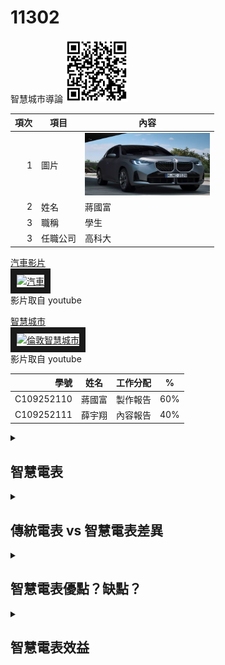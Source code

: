# 11302
智慧城市導論
<img src="qrcode.png" width="100" Height="100" />


| 項次 | 項目 | 內容 |
|----:|------|------|
|1 | 圖片 | <img src="CAR.PNG" width="200" Height="100" />|
|2 | 姓名 | 蔣國富 |
|3 | 職稱 | 學生| 
|3 | 任職公司 | 高科大| 


<a href="https://www.youtube.com/watch?v=qcu8KteKiRc" target="_blank">汽車影片</a><br>
<a href="http://www.youtube.com/watch?feature=player_embedded&v=qcu8KteKiRc" target="_blank"><img src="http://img.youtube.com/vi/qcu8KteKiRc/0.jpg" 
alt="汽車" width="400" height="250" border="10" /></a>
<br>影片取自 youtube



<a href="https://www.youtube.com/watch?v=Ja8cCeVuWCM" target="_blank">智慧城市</a><br>
<a href="http://www.youtube.com/watch?feature=player_embedded&v=Ja8cCeVuWCM" target="_blank"><img src="http://img.youtube.com/vi/Ja8cCeVuWCM/0.jpg" 
alt="倫敦智慧城市" width="400" height="250" border="10" /></a>
<br>影片取自 youtube






|學號 | 姓名 | 工作分配 |% |
|----:|------|------|------|
|C109252110| 蔣國富 | 製作報告 |60%|
|C109252111| 薛宇翔 | 內容報告 |40%|
 

<details>
<summary>

## 智慧電表

</summary>

### 智慧電表是什麼？

「 智慧電表 」就是可以隨時記錄用電量並回傳到台電、用戶端的一種電表設施，是台灣政府近年積極推廣的電力設施。智慧電表不僅可以實時紀錄用電量，還可以讓用戶隨時追蹤用電量及了解自身的用電習慣，相較於傳統電表來說，智慧電表既可以免去抄電表的作業，也具備資料收集的便利性！

### 智慧電表如何運作？

「 AMI 智慧電表基礎建設（Advanced Metering Infrastructure, AMI）」由台電公司負責規劃及建置，除了智慧電表本身以外，還包含「通訊系統」及「電表資料管理系統」。「通訊系統」就是可以利用 wifi 連線的方式，將各戶人家的用電量，直接回傳用電度數到台電，以節省大量人力成本的一套系統；而「電表資料管理系統」則可以讓台電從後台分析用戶的用電習慣，計算出尖峰、離峰及半尖峰時段的用電量，身為使用者也可以透過「台灣電力APP」追蹤自己的用電量，進一步達到自發性節電的效率喔！

AMI資料應用主要涵蓋「資訊服務」、「需量反應」、「用戶端能源管理服務」及「費率方案」等服務面向：

| AMI | 資料應用 | 內容 |
|----:|------|------|
|1 |資訊服務  |發展視覺化用電資訊、用電提醒、住宅用電分析及提供費率方案試算等應用功能，以利用戶自主用電管理 |
|2 |需量反應| 運用 AMI 資料挖掘需量反應措施、發展自動需量反應，智慧調控用戶端設備，達自動化節電效果  |
|3 |用戶端能源管理服務 |台電公司鼓勵能源服務商運用 AMI 用戶端通訊模組用電數據，開發並提供用戶多元化電力數據加值應用服務，以普及用戶端能源管理服務 | 
|4 | 費率方案 |配合 AMI 智慧電表布建擴大至低壓用戶，台電公司陸續推出多元化電價方案供用戶選擇，並精進現有時間電價方案，以引導用戶移轉尖峰用電至離峰使用 | 


</details>

<details>
<summary>
 
 ## 傳統電表 vs 智慧電表差異

 </summary>

 與傳統電表相比，智慧電表提供更高的便利性與效率，由下表就可以看出兩者的差異。相較於傳統電表，智慧電表具備「更高效率的資料傳輸」以及「更大量的用電量資料」兩大功能，無論是抄表的程序還是資料的分析、傳輸都更有效率！

| 差異 | 傳統電表 | 智慧電表 |
|----:|------|------|
|用電量資料收集 | 機械轉盤| 電子計算機＋wifi |
|抄表資料傳輸功能 | 需仰賴抄表人員人工紀錄| 藉由通訊系統自動回傳後台 |
|用電量紀錄頻率| 每 2 個月用電量| 每 15 分鐘用電量 | 
|用電量資料分析效率| 僅能就 2 個月的用電週期進行用電量分析| 藉由高頻率的用電紀錄，更精確分析用戶用電習慣| 
|停電通報| 停電的話需要用戶人工回報台電|電表斷電會自動會回報| 
 
 </details>
 
 <details>
 <summary>
 
 ## 智慧電表優點？缺點？
  </summary>
 
 ### 智慧電表優點


| 項次 | 項目 | 內容 |
|----:|------|------|
|1 | 省時省力 |可以省去人工抄表所需要耗費的大量時間、人力，直接以 wifi 將實時用電量資訊傳至台電，更加便利 |
|2 |自動回報停電| 如果遇到停電，不再需要人工打電話到台電通報，當電表斷電的時候，台電就會從遠端接收到斷電的訊息，可以更有效率地處理停電、斷電事故 |
|3 | 自我節電 | 由於民眾可以隨時追蹤自己的用電量，了解用電時間的尖峰、離峰，並從中了解家中的用電習慣並減少不必要的能源消耗，進一步達到自我節電、省錢的效果| 

### 智慧電表缺點

智慧電表的缺點在於「成本較高」，約需花費台幣  8,000 元，且「使用壽命相對較短」（僅約 8 年）；此外，實務上有許多電表都會被裝設在訊號較不佳的地下室、樓梯間，因此可能需要花費更多的時間安裝以完善傳輸功能，這部分則仍須耗費不少人力成本。

 </details>

<details>
<summary>
 
  ## 智慧電表效益
 
 </summary>

「 智慧電表 」可以說是全世界發展「 智慧電網 」的核心技術之一，智慧電表產生的大量數據不僅可以有效提升電力供應可靠度、改善電力傳輸效率，亦可支持國家發展再生能源！此外，發展智慧電表亦可提升台電公司更加現代化的電網管理方式，同時帶給民眾更加豐富且高效的電力服務！

 </details>
 
 
 
 
 
 
 
 
 
 

